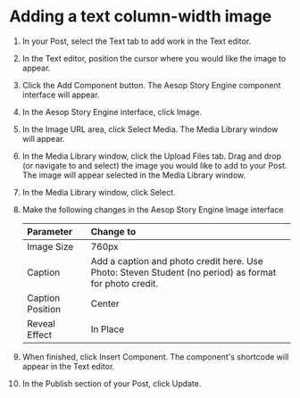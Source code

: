 # Adding a text column-width image

1. In your Post, select the Text tab to add work in the Text editor. 
2. In the Text editor, position the cursor where you would like the image to appear.
3. Click the Add Component button. The Aesop Story Engine component interface will appear. 
4. In the Aesop Story Engine interface, click Image.
5. In the Image URL area, click Select Media. The Media Library window will appear.
6. In the Media Library window, click the Upload Files tab. Drag and drop \(or navigate to and select\) the image you would like to add to your Post. The image will appear selected in the Media Library window.
7. In the Media Library window, click Select.
8. Make the following changes in the Aesop Story Engine Image interface
 
   | Parameter | Change to |
   | :--- | :--- |
   | Image Size | 760px |
   | Caption | Add a caption and photo credit here. Use Photo: Steven Student \(no period\) as format for photo credit. |
   | Caption Position | Center |
   | Reveal Effect | In Place |
      
9. When finished, click Insert Component. The component's shortcode will appear in the Text editor. 
10. In the Publish section of your Post, click Update.



